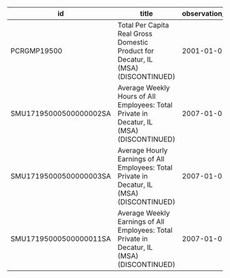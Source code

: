 | id                     | title                                                                                       | observation_start   | observation_end   |
|------------------------|---------------------------------------------------------------------------------------------|---------------------|-------------------|
| PCRGMP19500            | Total Per Capita Real Gross Domestic Product for Decatur, IL (MSA) (DISCONTINUED)           | 2001-01-01          | 2017-01-01        |
| SMU17195000500000002SA | Average Weekly Hours of All Employees: Total Private in Decatur, IL (MSA) (DISCONTINUED)    | 2007-01-01          | 2022-03-01        |
| SMU17195000500000003SA | Average Hourly Earnings of All Employees: Total Private in Decatur, IL (MSA) (DISCONTINUED) | 2007-01-01          | 2022-03-01        |
| SMU17195000500000011SA | Average Weekly Earnings of All Employees: Total Private in Decatur, IL (MSA) (DISCONTINUED) | 2007-01-01          | 2022-03-01        |